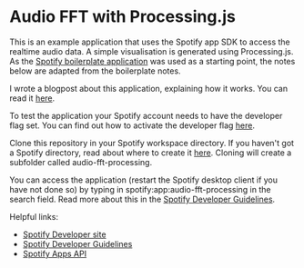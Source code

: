 Audio FFT with Processing.js
============================

This is an example application that uses the Spotify app SDK to access the realtime audio data. A simple visualisation is generated using Processing.js. As the [Spotify boilerplate application](https://github.com/spotify/boilerplate-app) was used as a starting point, the notes below are adapted from the boilerplate notes.

I wrote a blogpost about this application, explaining how it works. You can read it [here](http://www.daanvanhasselt.com/essays/2013/08/creating-a-spotify-visualiser/).

To test the application your Spotify account needs to have the developer flag
set. You can find out how to activate the developer flag [here](https://developer.spotify.com/technologies/apps/#developer-account).

Clone this repository in your Spotify workspace directory. If you haven't got a Spotify directory, read about where to create it [here](http://developer.spotify.com/technologies/apps/guidelines/developer/#creatinganapp). Cloning will create a subfolder called audio-fft-processing.

You can access the application (restart the Spotify desktop client if you have not done so) by typing in spotify:app:audio-fft-processing in the search field.
Read more about this in the [Spotify Developer Guidelines](http://developer.spotify.com/technologies/apps/guidelines/developer/).

Helpful links:

-  [Spotify Developer site](https://developer.spotify.com/)
-  [Spotify Developer Guidelines](http://developer.spotify.com/technologies/apps/guidelines/developer/)
-  [Spotify Apps API](https://developer.spotify.com/technologies/apps/)
